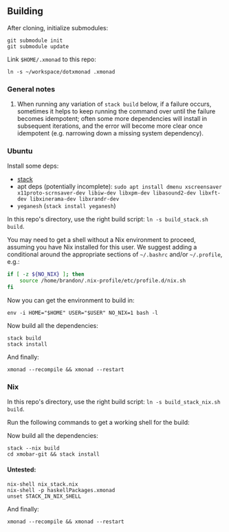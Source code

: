 
## Building

After cloning, initialize submodules:

```
git submodule init
git submodule update
```


Link `$HOME/.xmonad` to this repo:

```
ln -s ~/workspace/dotxmonad .xmonad
```

### General notes
1. When running any variation of `stack build` below, if a failure occurs,
sometimes it helps to keep running the command over until the failure
becomes idempotent; often some more dependencies will install in subsequent
iterations, and the error will become more clear once idempotent (e.g. 
narrowing down a missing system dependency).

### Ubuntu

Install some deps:

- [stack](https://docs.haskellstack.org/en/stable/install_and_upgrade/)
- apt deps (potentially incomplete): `sudo apt install dmenu xscreensaver x11proto-scrnsaver-dev libiw-dev libxpm-dev libasound2-dev libxft-dev libxinerama-dev libxrandr-dev`
- `yeganesh` (`stack install yeganesh`)

In this repo's directory, use the right build script:
`ln -s build_stack.sh build`.

You may need to get a shell without a Nix environment to proceed, assuming you
have Nix installed for this user. We suggest adding a conditional around
the appropriate sections of `~/.bashrc` and/or `~/.profile`, e.g.:

```bash
if [ -z ${NO_NIX} ]; then
    source /home/brandon/.nix-profile/etc/profile.d/nix.sh
fi
```

Now you can get the environment to build in:

```
env -i HOME="$HOME" USER="$USER" NO_NIX=1 bash -l
```

Now build all the dependencies:

```
stack build
stack install
```

And finally:

```
xmonad --recompile && xmonad --restart
```

### Nix

In this repo's directory, use the right build script:
`ln -s build_stack_nix.sh build`.

Run the following commands to get a working shell for the build:


Now build all the dependencies:

```
stack --nix build
cd xmobar-git && stack install
```

#### Untested:

```
nix-shell nix_stack.nix
nix-shell -p haskellPackages.xmonad
unset STACK_IN_NIX_SHELL
```

And finally:

```
xmonad --recompile && xmonad --restart
```

